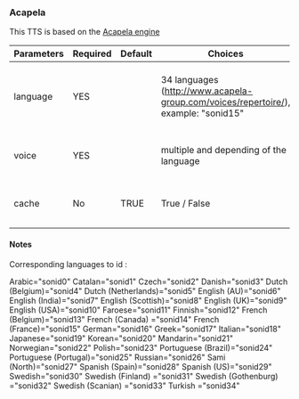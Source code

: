 ### Acapela

This TTS is based on the [Acapela engine](http://www.acapela-group.com/)

| Parameters | Required | Default | Choices                                                                            | Comment                                                                     |
|------------|----------|---------|------------------------------------------------------------------------------------|-----------------------------------------------------------------------------|
| language   | YES      |         | 34 languages (http://www.acapela-group.com/voices/repertoire/), example: "sonid15" | Language are corresponding to an id plz check the note beside to find yours |
| voice      | YES      |         | multiple and depending of the language                                             | Check available names on the web site                                       |
| cache      | No       | TRUE    | True / False                                                                       | True if you want to use the cache with this TTS                             |


#### Notes

Corresponding languages to id :

Arabic="sonid0"
Catalan="sonid1"
Czech="sonid2" 
Danish="sonid3" 
Dutch (Belgium)="sonid4" 
Dutch (Netherlands)="sonid5" 
English (AU)="sonid6" 
English (India)="sonid7"
English (Scottish)="sonid8"
English (UK)="sonid9" 
English (USA)="sonid10" 
Faroese="sonid11"
Finnish="sonid12"
French (Belgium)="sonid13" 
French (Canada) ="sonid14" 
French (France)="sonid15"
German="sonid16"
Greek="sonid17" 
Italian="sonid18"
Japanese="sonid19"
Korean="sonid20"
Mandarin="sonid21"
Norwegian="sonid22" 
Polish="sonid23" 
Portuguese (Brazil)="sonid24" 
Portuguese (Portugal)="sonid25" 
Russian="sonid26" 
Sami (North)="sonid27"
Spanish (Spain)="sonid28" 
Spanish (US)="sonid29" 
Swedish="sonid30" 
Swedish (Finland) ="sonid31"
Swedish (Gothenburg)  ="sonid32"
Swedish (Scanian) ="sonid33" 
Turkish ="sonid34"  
                  